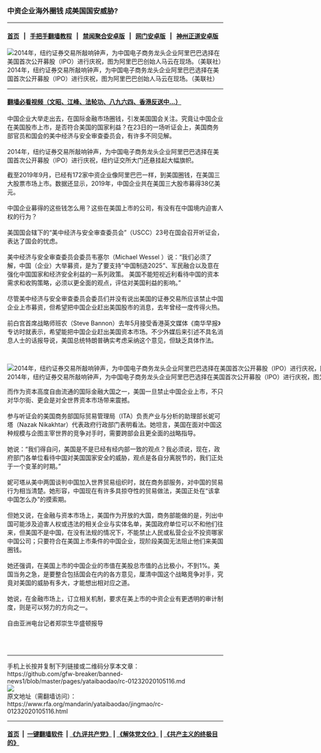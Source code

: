 ### 中资企业海外圈钱 成美国国安威胁?
------------------------

#### [首页](https://github.com/gfw-breaker/banned-news1/blob/master/README.md) &nbsp;&nbsp;|&nbsp;&nbsp; [手把手翻墙教程](https://github.com/gfw-breaker/guides/wiki) &nbsp;&nbsp;|&nbsp;&nbsp; [禁闻聚合安卓版](https://github.com/gfw-breaker/bn-android) &nbsp;&nbsp;|&nbsp;&nbsp; [网门安卓版](https://github.com/oGate2/oGate) &nbsp;&nbsp;|&nbsp;&nbsp; [神州正道安卓版](https://github.com/SzzdOgate/update) 



<div id="headerimg">
 <img alt="2014年，纽约证券交易所敲响钟声，为中国电子商务龙头企业阿里巴巴选择在美国首次公开募股（IPO）进行庆祝，图为阿里巴巴创始人马云在现场。（美联社）" src="https://www.rfa.org/mandarin/yataibaodao/jingmao/rc-01232020105116.html/AP_425862031964.jpg/@@images/e0636d94-3e41-45c6-93b2-737b7f2b5303.jpeg" title="2014年，纽约证券交易所敲响钟声，为中国电子商务龙头企业阿里巴巴选择在美国首次公开募股（IPO）进行庆祝，图为阿里巴巴创始人马云在现场。（美联社）"/>
 <div id="headerimgcontents">
  <div id="headerimgcaption">
   <span>
    2014年，纽约证券交易所敲响钟声，为中国电子商务龙头企业阿里巴巴选择在美国首次公开募股（IPO）进行庆祝，图为阿里巴巴创始人马云在现场。（美联社）
   </span>
   <!-- zoomattribute -->
  </div>
  <!-- headerimgcaption -->
 </div>
 <!-- headerimagecontents -->
</div>

<hr/>


#### [翻墙必看视频（文昭、江峰、法轮功、八九六四、香港反送中...）](http://167.172.214.107/home.html)

<div id="storytext">
 <div>
  <div class="slot_header">
  </div>
 </div>
 <p>
  中国企业大举走出去，在国际金融市场圈钱，引发美国国会关注。究竟让中国企业在美国股市上市，是否符合美国的国家利益？在23日的一场听证会上，美国商务部官员和国会的美中经济与安全审查委员会，有许多不同见解。
  <br/>
  <br/>
  2014年，纽约证券交易所敲响钟声，为中国电子商务龙头企业阿里巴巴选择在美国首次公开募股（IPO）进行庆祝，纽约证交所大门还悬挂起大幅旗帜。
 </p>
 <p>
 </p>
 <p>
 </p>
 <p>
  截至2019年9月，已经有172家中资企业像阿里巴巴一样，到美国圈钱，在美国三大股票市场上市。数据还显示，2019年，中国企业共在美国三大股市募得38亿美元。
  <br/>
  <br/>
  中国企业募得的这些钱怎么用？这些在美国上市的公司，有没有在中国境内迫害人权的行为？
  <br/>
  <br/>
  美国国会辖下的“美中经济与安全审查委员会”（USCC）23号在国会召开听证会，表达了国会的忧虑。
  <br/>
  <br/>
  美中经济与安全审查委员会委员韦塞尔（Michael Wessel ）说：“我们必须了解，中国（企业）大举募资，是为了要支持“中国制造2025”、军民融合以及意在强化中国国家和经济安全利益的一系列政策。 美国不能短视近利看待中国的资本需求和收购策略，必须以更全面的观点，评估对美国利益的影响。”
  <br/>
  <br/>
  尽管美中经济与安全审查委员会委员们并没有说出美国的证券交易所应该禁止中国企业上市募资，但希望把中国企业赶出美国股市的消息，去年曾经一度传得火热。
  <br/>
  <br/>
  前白宫首席战略师班农（Steve Bannon）去年5月接受香港英文媒体《南华早报》专访时就表示，希望能把中国企业赶出美国资本市场。不少外媒后来引述不具名消息人士的话报导说，美国总统特朗普确实考虑采纳这个意见，但缺乏具体作法。
 </p>
 <p>
  <br/>
  <div class="image-inline captioned" style="width:1476px;">
   <div style="width:1476px;">
    <img alt="2014年，纽约证券交易所敲响钟声，为中国电子商务龙头企业阿里巴巴选择在美国首次公开募股（IPO）进行庆祝，图为阿里巴巴创始人马云在现场。（美联社）" src="https://www.rfa.org/mandarin/yataibaodao/jingmao/rc-01232020105116.html/AP_171013724284.jpg" title="2014年，纽约证券交易所敲响钟声，为中国电子商务龙头企业阿里巴巴选择在美国首次公开募股（IPO）进行庆祝，图为阿里巴巴创始人马云在现场。（美联社）"/>
   </div>
   <div class="image-caption">
    <span style="width:1476px;">
     2014年，纽约证券交易所敲响钟声，为中国电子商务龙头企业阿里巴巴选择在美国首次公开募股（IPO）进行庆祝，图为阿里巴巴创始人马云在现场。（美联社）
    </span>
    <span class="copyright">
    </span>
   </div>
  </div>
 </p>
 <p>
  而作为资本高度自由流通的国际金融大国之一，美国一旦禁止中国企业上市，不只对华尔街、更会是对全世界资本市场带来震撼。
  <br/>
  <br/>
  参与听证会的美国商务部国际贸易管理局（ITA）负责产业与分析的助理部长妮可塔（Nazak Nikakhtar）代表政府行政部门表明看法。她坦言，美国在面对中国这种规模与企图主宰世界的竞争对手时，需要跨部会且更全面的战略指导。
  <br/>
  <br/>
  她说：“我们得自问，美国是不是已经有经内部一致的观点？我必须说，现在，政府部门各单位看待中国对美国国家安全的威胁，观点是各自分离脱节的，我们正处于一个变革的时期。”
  <br/>
  <br/>
  妮可塔从美中两国谈判中国加入世界贸易组织时，就在商务部服务，对中国的贸易行为相当清楚。她形容，中国现在有许多具掠夺性的贸易做法，美国正处在“该拿中国怎么办”的摸索期。
  <br/>
  <br/>
  但她又说，在金融与资本市场上，美国作为开放的大国，商务部能做的是，列出中国可能涉及迫害人权或违法的相关企业与实体名单，美国政府单位可以不和他们往来，但美国不是中国，在没有法规的情况下，不能禁止人民或私营企业不投资哪家中国公司；只要符合在美国上市条件的中国企业，现阶段美国无法阻止他们来美国圈钱。
  <br/>
  <br/>
  她还强调，在美国上市的中国企业的市值在美股总市值的占比极小，不到1%。美国当务之急，是要整合包括国会在内的各方意见，厘清中国这个战略竞争对手，究竟对美国的威胁有多大，才能想出相对应之道。
  <br/>
  <br/>
  她说，在金融市场上，订立相关机制，要求在美上市的中资企业有更透明的审计制度，则是可以努力的方向之一。
  <br/>
  <br/>
  自由亚洲电台记者郑崇生华盛顿报导
  <br/>
  <br/>
  <br/>
  <br/>
 </p>
</div>

<hr/>
手机上长按并复制下列链接或二维码分享本文章：<br/>
https://github.com/gfw-breaker/banned-news1/blob/master/pages/yataibaodao/rc-01232020105116.md <br/>
<a href='https://github.com/gfw-breaker/banned-news1/blob/master/pages/yataibaodao/rc-01232020105116.md'><img src='https://github.com/gfw-breaker/banned-news1/blob/master/pages/yataibaodao/rc-01232020105116.md.png'/></a> <br/>
原文地址（需翻墙访问）：https://www.rfa.org/mandarin/yataibaodao/jingmao/rc-01232020105116.html


------------------------
#### [首页](https://github.com/gfw-breaker/banned-news1/blob/master/README.md) &nbsp;|&nbsp; [一键翻墙软件](https://github.com/gfw-breaker/nogfw/blob/master/README.md) &nbsp;| [《九评共产党》](https://github.com/gfw-breaker/9ping.md/blob/master/README.md#九评之一评共产党是什么) | [《解体党文化》](https://github.com/gfw-breaker/jtdwh.md/blob/master/README.md) | [《共产主义的终极目的》](https://github.com/gfw-breaker/gczydzjmd.md/blob/master/README.md)


<img src='http://gfw-breaker.win/banned-news/pages/yataibaodao/rc-01232020105116.md' width='0px' height='0px'/>